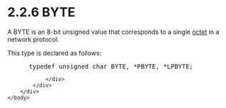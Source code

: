 <html dir="LTR" xmlns:mshelp="http://msdn.microsoft.com/mshelp" xmlns:ddue="http://ddue.schemas.microsoft.com/authoring/2003/5" xmlns:xlink="http://www.w3.org/1999/xlink" xmlns:tool="http://www.microsoft.com/tooltip">
    <head>
        <meta http-equiv="Content-Type" content="text/html; CHARSET=utf-8"></meta>
        <meta name="save" content="history"></meta>
        <title>2.2.6 BYTE</title>
        <xml>
            <mshelp:toctitle title="2.2.6 BYTE"></mshelp:toctitle>
            <mshelp:rltitle title="[MS-DTYP]: BYTE"></mshelp:rltitle>
            <mshelp:keyword index="A" term="d7edc080-e499-4219-a837-1bc40b64bb04"></mshelp:keyword>
            <mshelp:attr name="DCSext.ContentType" value="open specification"></mshelp:attr>
            <mshelp:attr name="AssetID" value="d7edc080-e499-4219-a837-1bc40b64bb04"></mshelp:attr>
            <mshelp:attr name="TopicType" value="kbRef"></mshelp:attr>
            <mshelp:attr name="DCSext.Title" value="[MS-DTYP]: BYTE" />
        </xml>
    </head>
    <body>
        <div id="header">
            <h1 class="heading">2.2.6 BYTE</h1>
        </div>
        <div id="mainSection">
            <div id="mainBody">
                <div id="allHistory" class="saveHistory"></div>
                <div id="sectionSection0" class="section" name="collapseableSection">
                    

<p>A BYTE is an 8-bit unsigned value that corresponds to a
single <a href="a3bd8ab1-1d40-44be-8c30-dddae7183e31.md">octet</a> in a
network protocol. </p>

<p>This type is declared as follows:</p>

<dl>
<dd>
<div><pre> typedef unsigned char BYTE, *PBYTE, *LPBYTE;
</pre></div>
</dd></dl>


                </div>
            </div>
        </div>
    </body>
</html>